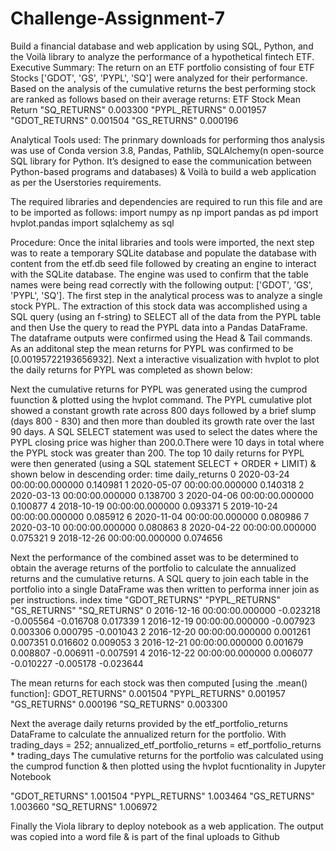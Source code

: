 # Challenge-Assignment-7
Build a financial database and web application by using SQL, Python, and the Voilà library to analyze the performance of a hypothetical fintech ETF.
Executive Summary:
The return on an ETF portfolio consisting of four ETF Stocks ['GDOT', 'GS', 'PYPL', 'SQ'] were analyzed for their performance. Based on the analysis of the cumulative returns the best performing stock are ranked as follows based on their average returns:
ETF Stock         Mean Return
"SQ_RETURNS"      0.003300
"PYPL_RETURNS"    0.001957
"GDOT_RETURNS"    0.001504
"GS_RETURNS"      0.000196

Analytical Tools used: The prinmary downloads for performing thos analysis was use of Conda version 3.8, Pandas, Pathlib, SQLAlchemy(n open-source SQL library for Python. It’s designed to ease the communication between Python-based programs and databases) & Voilà to build a web application as per the Userstories requirements.

The required libraries and dependencies are required to run this file and are to be imported as follows:
import numpy as np
import pandas as pd
import hvplot.pandas
import sqlalchemy as sql

Procedure: Once the inital libraries and tools were imported, the next step was to reate a temporary SQLite database and populate the database with content from the etf.db seed file followed by creating an engine to interact with the SQLite database. The engine was used to confirm that the table names were being read correctly with the following output: ['GDOT', 'GS', 'PYPL', 'SQ'].
The first step in the analytical process was to analyze a single stock PYPL. The extraction of this stock data was accomplished using a SQL query (using an f-string) to SELECT all of the data from the PYPL table and then Use the query to read the PYPL data into a Pandas DataFrame. The dataframe outputs were confirmed using the Head & Tail commands. As an additonal step the mean returns for PYPL was confirmed to be [0.00195722193656932]. Next a interactive visualization with hvplot to plot the daily returns for PYPL was completed as shown below:

Next the cumulative returns for PYPL was generated using the cumprod fuunction & plotted using the hvplot command. The PYPL cumulative plot showed a constant growth rate across 800 days followed by a brief slump (days 800 - 830) and then more than doubled its growth rate over the last 90 days.  A SQL SELECT statement was used to select the dates where the PYPL closing price was higher than 200.0.There were 10 days in total where the PYPL stock was greater than 200.  The top 10 daily returns for PYPL were then generated (using a SQL statement SELECT + ORDER + LIMIT) & shown below in descending order:
time	daily_returns
0	2020-03-24 00:00:00.000000	0.140981
1	2020-05-07 00:00:00.000000	0.140318
2	2020-03-13 00:00:00.000000	0.138700
3	2020-04-06 00:00:00.000000	0.100877
4	2018-10-19 00:00:00.000000	0.093371
5	2019-10-24 00:00:00.000000	0.085912
6	2020-11-04 00:00:00.000000	0.080986
7	2020-03-10 00:00:00.000000	0.080863
8	2020-04-22 00:00:00.000000	0.075321
9	2018-12-26 00:00:00.000000	0.074656

Next the performance of the combined asset was to be determined to obtain  the average returns of the portfolio to calculate the annualized returns and the cumulative returns. A SQL query to join each table in the portfolio into a single DataFrame was then written to performa inner join as per instructions.
index   time	"GDOT_RETURNS"	"PYPL_RETURNS"	"GS_RETURNS"	"SQ_RETURNS"
0	2016-12-16 00:00:00.000000	-0.023218	-0.005564	-0.016708	0.017339
1	2016-12-19 00:00:00.000000	-0.007923	0.003306	0.000795	-0.001043
2	2016-12-20 00:00:00.000000	0.001261	0.007351	0.016602	0.009053
3	2016-12-21 00:00:00.000000	0.001679	0.008807	-0.006911	-0.007591
4	2016-12-22 00:00:00.000000	0.006077	-0.010227	-0.005178	-0.023644

The mean returns for each stock was then computed [using the .mean() function]:
GDOT_RETURNS"    0.001504
"PYPL_RETURNS"    0.001957
"GS_RETURNS"      0.000196
"SQ_RETURNS"      0.003300

Next the average daily returns provided by the etf_portfolio_returns DataFrame to calculate the annualized return for the portfolio. 
With trading_days = 252; annualized_etf_portfolio_returns = etf_portfolio_returns * trading_days
The cumulative returns for the portfolio was calculated using the cumprod function & then plotted using the hvplot fucntionality in  Jupyter Notebook

"GDOT_RETURNS"    1.001504
"PYPL_RETURNS"    1.003464
"GS_RETURNS"      1.003660
"SQ_RETURNS"      1.006972

Finally the Viola library to deploy notebook as a web application. The output was copied into a word file & is part of the final uploads to Github 